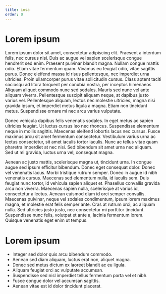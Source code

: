 ```yaml
---
title: insa
order: 0
---
```


# Lorem ipsum

Lorem ipsum dolor sit amet, consectetur adipiscing elit. Praesent a interdum felis, nec cursus nisi. Duis ac augue vel sapien scelerisque congue hendrerit sed enim. Praesent pulvinar blandit magna. Nullam congue mattis odio. Etiam vitae fermentum quam. Vivamus eu feugiat odio, vitae sagittis purus. Donec eleifend massa id risus pellentesque, nec imperdiet urna ultricies. Proin ullamcorper purus vitae sollicitudin cursus. Class aptent taciti sociosqu ad litora torquent per conubia nostra, per inceptos himenaeos. Aliquam aliquet commodo nunc sed sodales. Mauris sed nunc vel ante aliquam viverra. Pellentesque suscipit aliquam neque, at dapibus justo varius vel. Pellentesque aliquam, lectus nec molestie ultricies, magna nisi gravida ipsum, et imperdiet metus ligula a magna. Etiam non tincidunt metus. Suspendisse ornare mi nec arcu varius vulputate.

Donec vehicula dapibus felis venenatis sodales. In eget metus ac sapien ultricies feugiat. Ut luctus cursus leo nec rhoncus. Suspendisse elementum neque in mollis sagittis. Maecenas eleifend lobortis lacus nec cursus. Fusce maximus arcu sit amet fermentum consectetur. Vestibulum varius urna ac lectus consectetur, sit amet iaculis tortor iaculis. Nunc ac tellus vitae quam pharetra imperdiet at nec nisi. Sed bibendum sit amet urna nec aliquam. Sed ut mi gravida, luctus urna vel, consequat magna.

Aenean ac justo mattis, scelerisque magna ut, tincidunt urna. In congue augue sed ipsum efficitur bibendum. Donec eget consequat dolor. Donec vel venenatis lacus. Morbi tristique rutrum semper. Donec in augue id nibh venenatis cursus. Maecenas sed elementum nulla, id iaculis sem. Duis feugiat nunc tortor, id vehicula sapien aliquet et. Phasellus convallis gravida arcu non viverra. Maecenas sapien nulla, scelerisque at varius id, consectetur a lectus. Aenean euismod diam id orci semper convallis. Maecenas pulvinar, neque vel sodales condimentum, ipsum lorem maximus magna, et molestie erat felis semper ante. Cras at rutrum orci, ac aliquam nulla. Sed ultricies justo justo, nec consectetur mi porttitor tincidunt. Suspendisse nunc felis, volutpat et ante a, lacinia fermentum lorem. Quisque venenatis eget enim ut tempus.

# Lorem ipsum

- Integer sed dolor quis arcu bibendum commodo.
- Aenean sed diam aliquam, luctus erat non, aliquet magna.
- Donec sed metus dictum ex laoreet blandit ac eu ligula.
- Aliquam feugiat orci ac vulputate accumsan.
- Suspendisse sed nisl imperdiet tellus fermentum porta vel et nibh.
- Fusce congue dolor vel accumsan sagittis.
- Aenean vitae est id dolor tincidunt placerat.

<v-img src="https://via.placeholder.com/600x400"><v-img>
